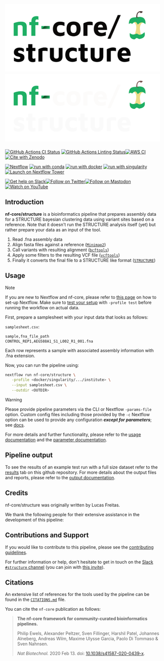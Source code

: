 # ![nf-core/structure](docs/images/nf-core-structure_logo_light.png#gh-light-mode-only) ![nf-core/structure](docs/images/nf-core-structure_logo_dark.png#gh-dark-mode-only)

[![GitHub Actions CI Status](https://github.com/nf-core/structure/workflows/nf-core%20CI/badge.svg)](https://github.com/nf-core/structure/actions?query=workflow%3A%22nf-core+CI%22)
[![GitHub Actions Linting Status](https://github.com/nf-core/structure/workflows/nf-core%20linting/badge.svg)](https://github.com/nf-core/structure/actions?query=workflow%3A%22nf-core+linting%22)[![AWS CI](https://img.shields.io/badge/CI%20tests-full%20size-FF9900?labelColor=000000&logo=Amazon%20AWS)](https://nf-co.re/structure/results)[![Cite with Zenodo](http://img.shields.io/badge/DOI-10.5281/zenodo.XXXXXXX-1073c8?labelColor=000000)](https://doi.org/10.5281/zenodo.XXXXXXX)

[![Nextflow](https://img.shields.io/badge/nextflow%20DSL2-%E2%89%A523.04.0-23aa62.svg)](https://www.nextflow.io/)
[![run with conda](http://img.shields.io/badge/run%20with-conda-3EB049?labelColor=000000&logo=anaconda)](https://docs.conda.io/en/latest/)
[![run with docker](https://img.shields.io/badge/run%20with-docker-0db7ed?labelColor=000000&logo=docker)](https://www.docker.com/)
[![run with singularity](https://img.shields.io/badge/run%20with-singularity-1d355c.svg?labelColor=000000)](https://sylabs.io/docs/)
[![Launch on Nextflow Tower](https://img.shields.io/badge/Launch%20%F0%9F%9A%80-Nextflow%20Tower-%234256e7)](https://tower.nf/launch?pipeline=https://github.com/nf-core/structure)

[![Get help on Slack](http://img.shields.io/badge/slack-nf--core%20%23structure-4A154B?labelColor=000000&logo=slack)](https://nfcore.slack.com/channels/structure)[![Follow on Twitter](http://img.shields.io/badge/twitter-%40nf__core-1DA1F2?labelColor=000000&logo=twitter)](https://twitter.com/nf_core)[![Follow on Mastodon](https://img.shields.io/badge/mastodon-nf__core-6364ff?labelColor=FFFFFF&logo=mastodon)](https://mstdn.science/@nf_core)[![Watch on YouTube](http://img.shields.io/badge/youtube-nf--core-FF0000?labelColor=000000&logo=youtube)](https://www.youtube.com/c/nf-core)

## Introduction

**nf-core/structure** is a bioinformatics pipeline that prepares assembly data for a STRUCTURE bayesian clustering data using variant sites based on a reference.
Note that it doesn't run the STRUCTURE analysis itself (yet) but rather prepare your data as an input of the tool.

<!-- TODO nf-core:
   Complete this sentence with a 2-3 sentence summary of what types of data the pipeline ingests, a brief overview of the
   major pipeline sections and the types of output it produces. You're giving an overview to someone new
   to nf-core here, in 15-20 seconds. For an example, see https://github.com/nf-core/rnaseq/blob/master/README.md#introduction
-->

<!-- TODO nf-core: Include a figure that guides the user through the major workflow steps. Many nf-core
     workflows use the "tube map" design for that. See https://nf-co.re/docs/contributing/design_guidelines#examples for examples.   -->
<!-- TODO nf-core: Fill in short bullet-pointed list of the default steps in the pipeline -->

1. Read .fna assembly data <!--([`FastQC`](https://www.bioinformatics.babraham.ac.uk/projects/fastqc/)) -->
2. Align fasta files against a reference ([`Minimap2`](https://github.com/lh3/minimap2)) <!--([`MultiQC`](http://multiqc.info/)) -->
3. Call variants with resulting alignment ([`bcftools`](https://samtools.github.io/bcftools/howtos/index.html))
4. Apply some filters to the resulting VCF file ([`vcftools`](https://vcftools.sourceforge.net/index.html))
5. Finally it converts the final file to a STRUCTURE like format ([`STRUCTURE`](https://web.stanford.edu/group/pritchardlab/structure.html))

## Usage

> [!NOTE]
> If you are new to Nextflow and nf-core, please refer to [this page](https://nf-co.re/docs/usage/installation) on how to set-up Nextflow. Make sure to [test your setup](https://nf-co.re/docs/usage/introduction#how-to-run-a-pipeline) with `-profile test` before running the workflow on actual data.

<!-- TODO nf-core: Describe the minimum required steps to execute the pipeline, e.g. how to prepare samplesheets.
     Explain what rows and columns represent. For instance (please edit as appropriate): -->

First, prepare a samplesheet with your input data that looks as follows:

`samplesheet.csv`:

```csv
sample,fna_file_path
CONTROL_REP1,AEG588A1_S1_L002_R1_001.fna
```

Each row represents a sample with associated assembly information with .fna extension.



Now, you can run the pipeline using:

<!-- TODO nf-core: update the following command to include all required parameters for a minimal example -->

```bash
nextflow run nf-core/structure \
   -profile <docker/singularity/.../institute> \
   --input samplesheet.csv \
   --outdir <OUTDIR>
```

> [!WARNING]
> Please provide pipeline parameters via the CLI or Nextflow `-params-file` option. Custom config files including those provided by the `-c` Nextflow option can be used to provide any configuration _**except for parameters**_;
> see [docs](https://nf-co.re/usage/configuration#custom-configuration-files).

For more details and further functionality, please refer to the [usage documentation](https://nf-co.re/structure/usage) and the [parameter documentation](https://nf-co.re/structure/parameters).

## Pipeline output

To see the results of an example test run with a full size dataset refer to the [results](https://nf-co.re/structure/results) tab on this github repository.
For more details about the output files and reports, please refer to the
[output documentation](https://nf-co.re/structure/output).

## Credits

nf-core/structure was originally written by Lucas Freitas.

We thank the following people for their extensive assistance in the development of this pipeline:

<!-- TODO nf-core: If applicable, make list of people who have also contributed -->

## Contributions and Support

If you would like to contribute to this pipeline, please see the [contributing guidelines](.github/CONTRIBUTING.md).

For further information or help, don't hesitate to get in touch on the [Slack `#structure` channel](https://nfcore.slack.com/channels/structure) (you can join with [this invite](https://nf-co.re/join/slack)).

## Citations

<!-- TODO nf-core: Add citation for pipeline after first release. Uncomment lines below and update Zenodo doi and badge at the top of this file. -->
<!-- If you use nf-core/structure for your analysis, please cite it using the following doi: [10.5281/zenodo.XXXXXX](https://doi.org/10.5281/zenodo.XXXXXX) -->

<!-- TODO nf-core: Add bibliography of tools and data used in your pipeline -->

An extensive list of references for the tools used by the pipeline can be found in the [`CITATIONS.md`](CITATIONS.md) file.

You can cite the `nf-core` publication as follows:

> **The nf-core framework for community-curated bioinformatics pipelines.**
>
> Philip Ewels, Alexander Peltzer, Sven Fillinger, Harshil Patel, Johannes Alneberg, Andreas Wilm, Maxime Ulysse Garcia, Paolo Di Tommaso & Sven Nahnsen.
>
> _Nat Biotechnol._ 2020 Feb 13. doi: [10.1038/s41587-020-0439-x](https://dx.doi.org/10.1038/s41587-020-0439-x).
